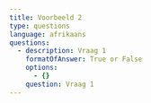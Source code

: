 ```yaml
---
title: Voorbeeld 2
type: questions
language: afrikaans
questions:
  - description: Vraag 1
    formatOfAnswer: True or False
    options:
      - {}
    question: Vraag 1
---
```


